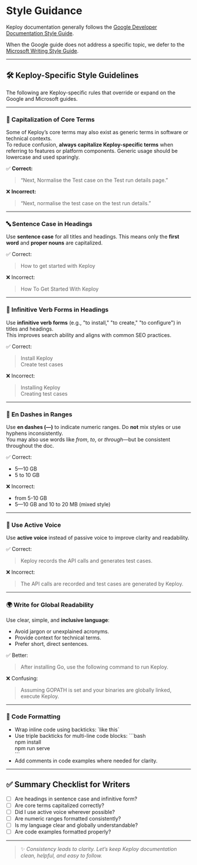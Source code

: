 # Style Guidance

Keploy documentation generally follows the [Google Developer Documentation Style Guide](https://developers.google.com/style).

When the Google guide does not address a specific topic, we defer to the [Microsoft Writing Style Guide](https://docs.microsoft.com/en-us/style-guide/welcome/).

---

## 🛠️ Keploy-Specific Style Guidelines

The following are Keploy-specific rules that override or expand on the Google and Microsoft guides.

---

### 📌 Capitalization of Core Terms

Some of Keploy’s core terms may also exist as generic terms in software or technical contexts.  
To reduce confusion, **always capitalize Keploy-specific terms** when referring to features or platform components. Generic usage should be lowercase and used sparingly.

✅ **Correct:**

> “Next, Normalise the Test case on the Test run details page.”

❌ **Incorrect:**

> “Next, normalise the test case on the test run details.”

---

### 🔤 Sentence Case in Headings

Use **sentence case** for all titles and headings. This means only the **first word** and **proper nouns** are capitalized.

✅ Correct:

> How to get started with Keploy

❌ Incorrect:

> How To Get Started With Keploy

---

### 🧾 Infinitive Verb Forms in Headings

Use **infinitive verb forms** (e.g., "to install," "to create," "to configure") in titles and headings.  
This improves search ability and aligns with common SEO practices.

✅ Correct:

> Install Keploy  
> Create test cases

❌ Incorrect:

> Installing Keploy  
> Creating test cases

---

### 🧮 En Dashes in Ranges

Use **en dashes (—)** to indicate numeric ranges. Do **not** mix styles or use hyphens inconsistently.  
You may also use words like _from_, _to_, or _through_—but be consistent throughout the doc.

✅ Correct:

- 5—10 GB
- 5 to 10 GB

❌ Incorrect:

- from 5-10 GB
- 5—10 GB and 10 to 20 MB (mixed style)

---

### 🧠 Use Active Voice

Use **active voice** instead of passive voice to improve clarity and readability.

✅ Correct:

> Keploy records the API calls and generates test cases.

❌ Incorrect:

> The API calls are recorded and test cases are generated by Keploy.

---

### 🌍 Write for Global Readability

Use clear, simple, and **inclusive language**:

- Avoid jargon or unexplained acronyms.
- Provide context for technical terms.
- Prefer short, direct sentences.

✅ Better:

> After installing Go, use the following command to run Keploy.

❌ Confusing:

> Assuming GOPATH is set and your binaries are globally linked, execute Keploy.

---

### 🔧 Code Formatting

- Wrap inline code using backticks: \`like this\`
- Use triple backticks for multi-line code blocks:
  \`\`\`bash  
   npm install  
   npm run serve  
   \`\`\`
- Add comments in code examples where needed for clarity.

---

## ✅ Summary Checklist for Writers

- [ ] Are headings in sentence case and infinitive form?
- [ ] Are core terms capitalized correctly?
- [ ] Did I use active voice wherever possible?
- [ ] Are numeric ranges formatted consistently?
- [ ] Is my language clear and globally understandable?
- [ ] Are code examples formatted properly?

---

> ✨ _Consistency leads to clarity. Let’s keep Keploy documentation clean, helpful, and easy to follow._
